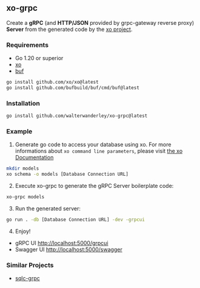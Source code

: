 ## xo-grpc

Create a **gRPC** (and **HTTP/JSON** provided by grpc-gateway reverse proxy) **Server** from the generated code by the [xo project](https://github.com/xo/xo).

### Requirements

- Go 1.20 or superior
- [xo](https://github.com/xo/xo)
- [buf](https://buf.build/)

```sh
go install github.com/xo/xo@latest
go install github.com/bufbuild/buf/cmd/buf@latest
```

### Installation

```sh
go install github.com/walterwanderley/xo-grpc@latest
```

### Example

1. Generate go code to access your database using xo. For more informations about `xo command line parameters`, please visit [the xo Documentation](https://github.com/xo/xo)

```sh
mkdir models
xo schema -o models [Database Connection URL] 
```

2. Execute xo-grpc to generate the gRPC Server boilerplate code:

```sh
xo-grpc models
```

3. Run the generated server:

```sh
go run . -db [Database Connection URL] -dev -grpcui
```

4. Enjoy!

- gRPC UI [http://localhost:5000/grpcui](http://localhost:5000/grpcui)
- Swagger UI [http://localhost:5000/swagger](http://localhost:5000/swagger)

### Similar Projects

- [sqlc-grpc](https://github.com/walterwanderley/sqlc-grpc)
